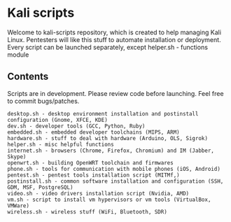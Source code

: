 # Kali scripts

Welcome to kali-scripts repository, which is created to help managing Kali Linux.
Pentesters will like this stuff to automate installation or deployment.
Every script can be launched separately, except helper.sh - functions module

## Contents

Scripts are in development. Please review code before launching. Feel free to commit bugs/patches.

    desktop.sh - desktop environment installation and postinstall configuration (Gnome, XFCE, KDE)
    dev.sh - developer tools (GCC, Python, Ruby)
    embedded.sh - embedded developer toolchains (MIPS, ARM)
    hardware.sh - stuff to deal with hardware (Arduino, OLS, Sigrok)
    helper.sh - misc helpful functions
    internet.sh - browsers (Chrome, Firefox, Chromium) and IM (Jabber, Skype)
    openwrt.sh - building OpenWRT toolchain and firmwares
    phone.sh - tools for communication with mobile phones (iOS, Android)
    pentest.sh - pentest tools installation script (MITMf,)
    postinstall.sh - common software installation and configuration (SSH, GDM, MSF, PostgreSQL)
    video.sh - video drivers installation script (Nvidia, AMD)
    vm.sh - script to install vm hypervisors or vm tools (VirtualBox, VMWare)
    wireless.sh - wireless stuff (WiFi, Bluetooth, SDR)

